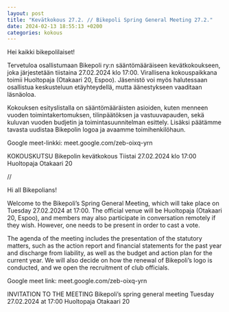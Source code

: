 ```yaml
---
layout: post
title: "Kevätkokous 27.2. // Bikepoli Spring General Meeting 27.2."
date: 2024-02-13 18:55:13 +0200
categories: kokous
---
```


Hei kaikki bikepolilaiset!

Tervetuloa osallistumaan Bikepoli ry:n sääntömääräiseen kevätkokoukseen, joka järjestetään tiistaina 27.02.2024 klo 17:00. Virallisena kokouspaikkana toimii Huoltopaja (Otakaari 20, Espoo). Jäsenistö voi myös halutessaan osallistua keskusteluun etäyhteydellä, mutta äänestykseen vaaditaan läsnäoloa. 
 
Kokouksen esityslistalla on sääntömääräisten asioiden, kuten menneen vuoden toimintakertomuksen, tilinpäätöksen ja vastuuvapauden, sekä kuluvan vuoden budjetin ja toimintasuunnitelman esittely. Lisäksi päätämme tavasta uudistaa Bikepolin logoa ja avaamme toimihenkilöhaun. 
 
Google meet-linkki: meet.google.com/zeb-oixq-yrn 
 
KOKOUSKUTSU 
Bikepolin kevätkokous 
Tiistai 27.02.2024 klo 17:00 
Huoltopaja Otakaari 20 

//

Hi all Bikepolians!

Welcome to the Bikepoli’s Spring General Meeting, which will take place on Tuesday 27.02.2024 at 17:00. The official venue will be Huoltopaja (Otakaari 20, Espoo), and members may also participate in conversation remotely if they wish. However, one needs to be present in order to cast a vote. 
 
The agenda of the meeting includes the presentation of the statutory matters, such as the action report and financial statements for the past year and discharge from liability, as well as the budget and action plan for the current year. We will also decide on how the renewal of Bikepoli’s logo is conducted, and we open the recruitment of club officials.  
 
Google meet link: meet.google.com/zeb-oixq-yrn 
 
INVITATION TO THE MEETING 
Bikepoli’s spring general meeting 
Tuesday 27.02.2024 at 17:00 
Huoltopaja Otakaari 20
